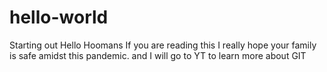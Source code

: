 # hello-world
Starting out
Hello Hoomans 
If you are reading this I really hope your family is safe amidst this pandemic.
and I will go to YT to learn more about GIT 

